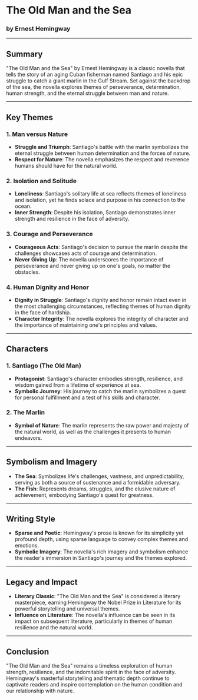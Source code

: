 # The Old Man and the Sea

### by Ernest Hemingway

---

## Summary

"The Old Man and the Sea" by Ernest Hemingway is a classic novella that tells the story of an aging Cuban fisherman named Santiago and his epic struggle to catch a giant marlin in the Gulf Stream. Set against the backdrop of the sea, the novella explores themes of perseverance, determination, human strength, and the eternal struggle between man and nature.

---

## Key Themes

### 1. Man versus Nature

- **Struggle and Triumph**: Santiago's battle with the marlin symbolizes the eternal struggle between human determination and the forces of nature.
- **Respect for Nature**: The novella emphasizes the respect and reverence humans should have for the natural world.

### 2. Isolation and Solitude

- **Loneliness**: Santiago's solitary life at sea reflects themes of loneliness and isolation, yet he finds solace and purpose in his connection to the ocean.
- **Inner Strength**: Despite his isolation, Santiago demonstrates inner strength and resilience in the face of adversity.

### 3. Courage and Perseverance

- **Courageous Acts**: Santiago's decision to pursue the marlin despite the challenges showcases acts of courage and determination.
- **Never Giving Up**: The novella underscores the importance of perseverance and never giving up on one's goals, no matter the obstacles.

### 4. Human Dignity and Honor

- **Dignity in Struggle**: Santiago's dignity and honor remain intact even in the most challenging circumstances, reflecting themes of human dignity in the face of hardship.
- **Character Integrity**: The novella explores the integrity of character and the importance of maintaining one's principles and values.

---

## Characters

### 1. Santiago (The Old Man)

- **Protagonist**: Santiago's character embodies strength, resilience, and wisdom gained from a lifetime of experience at sea.
- **Symbolic Journey**: His journey to catch the marlin symbolizes a quest for personal fulfillment and a test of his skills and character.

### 2. The Marlin

- **Symbol of Nature**: The marlin represents the raw power and majesty of the natural world, as well as the challenges it presents to human endeavors.

---

## Symbolism and Imagery

- **The Sea**: Symbolizes life's challenges, vastness, and unpredictability, serving as both a source of sustenance and a formidable adversary.
- **The Fish**: Represents dreams, struggles, and the elusive nature of achievement, embodying Santiago's quest for greatness.

---

## Writing Style

- **Sparse and Poetic**: Hemingway's prose is known for its simplicity yet profound depth, using sparse language to convey complex themes and emotions.
- **Symbolic Imagery**: The novella's rich imagery and symbolism enhance the reader's immersion in Santiago's journey and the themes explored.

---

## Legacy and Impact

- **Literary Classic**: "The Old Man and the Sea" is considered a literary masterpiece, earning Hemingway the Nobel Prize in Literature for its powerful storytelling and universal themes.
- **Influence on Literature**: The novella's influence can be seen in its impact on subsequent literature, particularly in themes of human resilience and the natural world.

---

## Conclusion

"The Old Man and the Sea" remains a timeless exploration of human strength, resilience, and the indomitable spirit in the face of adversity. Hemingway's masterful storytelling and thematic depth continue to captivate readers and inspire contemplation on the human condition and our relationship with nature.

